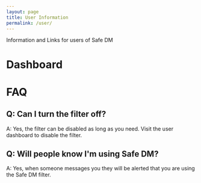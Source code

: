 ```yaml
---
layout: page
title: User Information 
permalink: /user/
---
```

Information and Links for users of Safe DM
# Dashboard 

# FAQ

## Q: Can I turn the filter off?

A: Yes, the filter can be disabled as long as you need. Visit the user dashboard to disable the filter. 

## Q: Will people know I'm using Safe DM? 

A: Yes, when someone messages you they will be alerted that you are using the Safe DM filter. 
